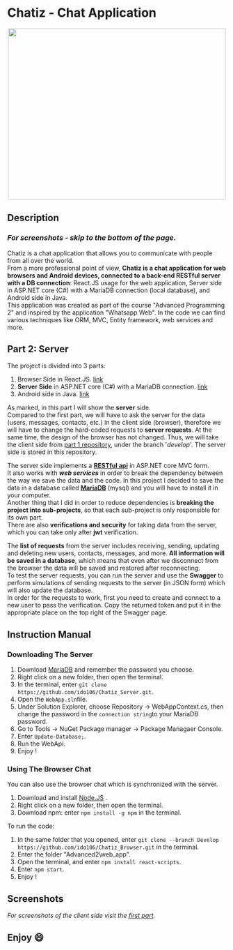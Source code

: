 # Chatiz - Chat Application
<p align="center">
  <img 
    width="500"
    height="393"
    src="https://user-images.githubusercontent.com/92651125/197267879-3c5e0b83-5f6a-4a4c-a414-80e77f2bb319.png"
  >
</p>

## Description
### ***For screenshots - skip to the bottom of the page.***  


Chatiz is a chat application that allows you to communicate with people from all over the world.  
From a more professional point of view, **Chatiz is a chat application for web browsers and Android devices, connected to a back-end RESTful server with a DB connection**: React.JS usage for the web application, Server side in ASP.NET core (C#) with a MariaDB connection (local database), and Android side in Java.  
This application was created as part of the course "Advanced Programming 2" and inspired by the application "Whatsapp Web". In the code we can find various techniques like ORM, MVC, Entity framework, web services and more.  

## Part 2: Server
The project is divided into 3 parts:

 1. Browser Side in React.JS. [link](https://github.com/ido106/Chatiz_Browser)
 2. **Server Side** in ASP.NET core (C#) with a MariaDB connection. [link](https://github.com/ido106/Chatiz_Server)
 3. Android side in Java. [link](https://github.com/ido106/Chatiz_Android)  

As marked, in this part I will show the **server** side.  
Compared to the first part, we will have to ask the server for the data (users, messages, contacts, etc.) in the client side (browser), therefore we will have to change the hard-coded requests to **server requests**. At the same time, the design of the browser has not changed. Thus, we will take the client side from [part 1 repository](https://github.com/ido106/Chatiz_Browser), under the branch '*develop*'. The server side is stored in this repository.

The server side implements a **[RESTful api](https://en.wikipedia.org/wiki/Representational_state_transfer)** in ASP.NET core MVC form.  
It also works with ***web services*** in order to break the dependency between the way we save the data and the code. In this project I decided to save the data in a database called **[MariaDB](https://mariadb.org/)** (mysql) and you will have to install it in your computer.  
Another thing that I did in order to reduce dependencies is **breaking the project into sub-projects**, so that each sub-project is only responsible for its own part.  
There are also **verifications and security** for taking data from the server, which you can take only after **jwt** verification.

The **list of requests** from the server includes receiving, sending, updating and deleting new users, contacts, messages, and more. **All information will be saved in a database**, which means that even after we disconnect from the browser the data will be saved and restored after reconnecting.  
To test the server requests, you can run the server and use the **Swagger** to perform simulations of sending requests to the server (in JSON form) which will also update the database.  
In order for the requests to work, first you need to create and connect to a new user to pass the verification. Copy the returned token and put it in the appropriate place on the top right of the Swagger page.  


## Instruction Manual

### Downloading The Server
 1. Download [MariaDB](https://mariadb.org/download/?t=mariadb&p=mariadb&r=10.11.0&os=windows&cpu=x86_64&pkg=msi&m=truenetwork) and remember the password you choose.
 2. Right click on a new folder, then open the terminal.
 3. In the terminal, enter `git clone https://github.com/ido106/Chatiz_Server.git`.
 4. Open the `WebApp.sln`file.
 5. Under Solution Explorer, choose Repository -> WebAppContext.cs, then change the password in the `connection string`to your MariaDB password.
 6. Go to Tools -> NuGet Package manager -> Package Managaer Console.
 7. Enter `Update-Database;`.
 8. Run the WebApi.
 9. Enjoy !

### Using The Browser Chat
You can also use the browser chat which is synchronized with the server.

 1. Download and install [Node.JS](https://nodejs.org/en/download/) .
 2. Right click on a new folder, then open the terminal.
 3. Download npm: enter `npm install -g npm` in the terminal.
 
 To run the code:
 1. In the same folder that you opened, enter `git clone --branch Develop https://github.com/ido106/Chatiz_Browser.git` in the terminal.
 2. Enter the folder "Advanced2\web_app".
 3. Open the terminal, and enter `npm install react-scripts`.
 4. Enter `npm start`.
 5. Enjoy !

## Screenshots
*For screenshots of the client side visit the [first part](https://github.com/ido106/Chatiz_Browser).*


## **Enjoy	:smile:**
